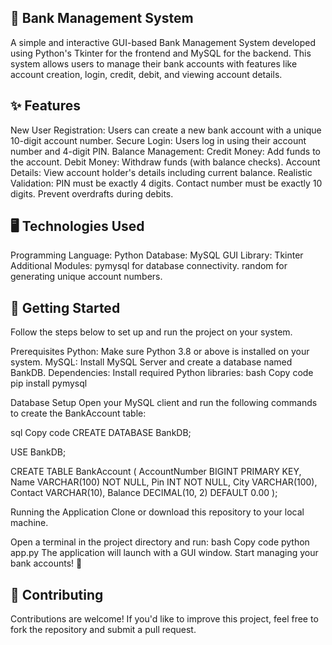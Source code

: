 ##  🏦 Bank Management System

A simple and interactive GUI-based Bank Management System developed using Python's Tkinter for the frontend and MySQL for the backend. This system allows users to manage their bank accounts with features like account creation, login, credit, debit, and viewing account details.

## ✨ Features

New User Registration: Users can create a new bank account with a unique 10-digit account number.
Secure Login: Users log in using their account number and 4-digit PIN.
Balance Management:
Credit Money: Add funds to the account.
Debit Money: Withdraw funds (with balance checks).
Account Details: View account holder's details including current balance.
Realistic Validation:
PIN must be exactly 4 digits.
Contact number must be exactly 10 digits.
Prevent overdrafts during debits.

## 🖥️ Technologies Used

Programming Language: Python
Database: MySQL
GUI Library: Tkinter
Additional Modules:
pymysql for database connectivity.
random for generating unique account numbers.

## 🚀 Getting Started

Follow the steps below to set up and run the project on your system.

Prerequisites
Python: Make sure Python 3.8 or above is installed on your system.
MySQL: Install MySQL Server and create a database named BankDB.
Dependencies: Install required Python libraries:
bash
Copy code
pip install pymysql

Database Setup
Open your MySQL client and run the following commands to create the BankAccount table:

sql
Copy code
CREATE DATABASE BankDB;

USE BankDB;

CREATE TABLE BankAccount (
    AccountNumber BIGINT PRIMARY KEY,
    Name VARCHAR(100) NOT NULL,
    Pin INT NOT NULL,
    City VARCHAR(100),
    Contact VARCHAR(10),
    Balance DECIMAL(10, 2) DEFAULT 0.00
);

Running the Application
Clone or download this repository to your local machine.

Open a terminal in the project directory and run:
bash
Copy code
python app.py
The application will launch with a GUI window. Start managing your bank accounts! 🎉


## 🤝 Contributing

Contributions are welcome! If you'd like to improve this project, feel free to fork the repository and submit a pull request.
